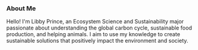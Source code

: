 ### About Me  

Hello! I'm Libby Prince, an Ecosystem Science and Sustainability major passionate about understanding the global carbon cycle, sustainable food production, and helping animals. I aim to use my knowledge to create sustainable solutions that positively impact the environment and society. 
